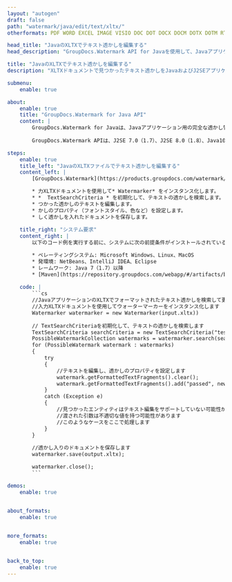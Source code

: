 ```yaml
---
layout: "autogen"
draft: false
path: "watermark/java/edit/text/xltx/"
otherformats: PDF WORD EXCEL IMAGE VISIO DOC DOT DOCX DOCM DOTX DOTM RTF TXT XLSX XLSM XLTM XLT XLS XLSB XLAM SXC PPTX PPTM PPSX PPSM POTM POT POTX PPT PPS ODT BMP GIF JPEG JP2 PNG TIFF WEBP VSD VDX VSDX VSTX VSX VSSX VSDM VSSM VSTM VTX VDW VSS VST

head_title: "JavaのXLTXでテキスト透かしを編集する"
head_description: "GroupDocs.Watermark API for Javaを使用して、JavaアプリケーションのXLTXファイルで見つかったテキスト透かしを編集するJavaライブラリ."

title: "JavaのXLTXでテキスト透かしを編集する"
description: "XLTXドキュメントで見つかったテキスト透かしをJavaおよびJ2SEアプリケーション内でフォーマットして検索および変更します。必要に応じて、透かしのサイズ、フォントタイプ、回転角度、およびドキュメントページ上の透かしの位置を管理します。"

submenu:
    enable: true

about:
    enable: true
    title: "GroupDocs.Watermark for Java API"
    content: |
        GroupDocs.Watermark for Javaは、Javaアプリケーション用の完全な透かし管理ソリューションです。開発者は、次のような透かし操作操作をすばやく実行できます。すべての一般的なファイル形式のドキュメント内から、さまざまな種類の透かしを追加、編集、検索、および削除します。 PDF、Microsoft Word、Excel、PowerPoint、Visio、Eメール、画像形式など、さまざまなドキュメントのテキストと画像の透かしの操作をサポートしています。
        
        GroupDocs.Watermark APIは、J2SE 7.0（1.7）、J2SE 8.0（1.8）、Java10を含むすべての主要なオペレーティングシステムとJavaバージョンで十分にサポートされています。

steps:
    enable: true
    title_left: "JavaのXLTXファイルでテキスト透かしを編集する"
    content_left: |
        [GroupDocs.Watermark](https://products.groupdocs.com/watermark/java/)を使用すると、Java開発者は、いくつかの簡単な手順を実装することで、アプリケーションのテキスト透かしを簡単に編集できます。

        * 力XLTXドキュメントを使用して* Watermarker* をインスタンス化します。
        * *  TextSearchCriteria * を初期化して、テキストの透かしを検索します。
        * つかった透かしのテキストを編集します。
        * かしのプロパティ（フォントスタイル、色など）を設定します。
        * しく透かしを入れたドキュメントを保存します。
        
    title_right: "システム要求"
    content_right: |
        以下のコード例を実行する前に、システムに次の前提条件がインストールされていることを確認してください。

        * ペレーティングシステム: Microsoft Windows、Linux、MacOS
        * 発環境: NetBeans、IntelliJ IDEA、Eclipse
        * レームワーク: Java 7（1.7）以降
        * [Maven](https://repository.groupdocs.com/webapp/#/artifacts/browse/tree/General/repo/com/groupdocs/groupdocs-watermark)から最新バージョンのGroupDocs.WatermarkforJavaをダウンロードします。
        
    code: |
        ```cs
        //JavaアプリケーションのXLTXでフォーマットされたテキスト透かしを検索して更新します
        //入力XLTXドキュメントを使用してウォーターマーカーをインスタンス化します
        Watermarker watermarker = new Watermarker(input.xltx))
        
        // TextSearchCriteriaを初期化して、テキストの透かしを検索します
        TextSearchCriteria searchCriteria = new TextSearchCriteria("test", false);
        PossibleWatermarkCollection watermarks = watermarker.search(searchCriteria);
        for (PossibleWatermark watermark : watermarks)
        {
            try
            {
                //テキストを編集し、透かしのプロパティを設定します
                watermark.getFormattedTextFragments().clear();
                watermark.getFormattedTextFragments().add("passed", new Font("Calibri", 19, FontStyle.Bold), Color.getRed(), Color.getAqua());
            }
            catch (Exception e)
            {
                //見つかったエンティティはテキスト編集をサポートしていない可能性があります
                //渡された引数は不適切な値を持つ可能性があります
                //このようなケースをここで処理します
            }
        }
            
        //透かし入りのドキュメントを保存します
        watermarker.save(output.xltx);

        watermarker.close();
        ```        

demos:
    enable: true
        

about_formats:
    enable: true


more_formats:
    enable: true


back_to_top:
    enable: true
---
```

